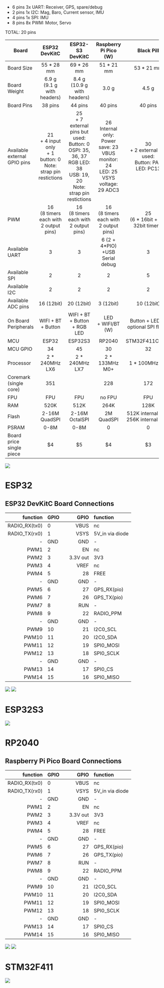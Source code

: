 - 6 pins 3x UART: Receiver, GPS, spare/debug
- 2 pins 1x I2C: Mag, Baro, Current sensor, IMU
- 4 pins 1x SPI: IMU
- 8 pins 8x PWM: Motor, Servo

TOTAL: 20 pins



| Board | ESP32 DevKitC | ESP32-S3 DevKitC | Raspberry Pi Pico (W) | Black Pill |
| --- | :-: | :-: | :-: | :-: |
Board Size | 55 * 28 mm | 69 * 26 mm | 51 * 21 mm | 53 * 21 mm
Board Weight | 6.9 g<br>(9.1 g with headers) | 8.4 g<br>(10.9 g with headers) | 3.0 g | 4.5 g
Board Pins | 38 pins | 44 pins | 40 pins | 40 pins
Available external GPIO pins | 21<br>+ 4 input only<br>+ 1 button: 0<br>Note: strap pin restictions | 25<br>+ 7 external pins but used:<br>Button: 0<br>OSPI: 35, 36, 37<br>RGB LED: 38<br>USB: 19, 20<br>Note: strap pin restictions | 26<br>Internal only:<br>Power save: 23<br>VBUS monitor: 24<br>LED: 25<br>VSYS voltage: 29 ADC3 | 30<br>+ 2 external but used:<br>Button: PA0<br>LED: PC13
PWM | 16<br>(8 timers each with 2 output pins) | 16<br>(8 timers each with 2 output pins) | 16<br>(8 timers each with 2 output pins) | 25<br>(6 * 16bit + 2 * 32bit timers)
Available UART | 3 | 3 | 6 (2 + 4*PIO)<br>+USB Serial debug | 3
Available SPI | 2 | 2 | 2 | 5
Available I2C | 2 | 2 | 2 | 2
Available ADC pins | 16 (12bit) | 20 (12bit) | 3 (12bit) | 10 (12bit)
On Board Peripherals | WIFI + BT + Button | WIFI + BT + Button + RGB LED | LED<br>+ WIFI/BT (W) | Button + LED (+ optional SPI flash)
MCU | ESP32 | ESP32S3 | RP2040 | STM32F411CE/CC
MCU GPIO | 34 | 45 | 30 | 32
Processor | 2 * 240MHz LX6 | 2 * 240MHz LX7 | 2 * 133MHz M0+ | 1 * 100MHz M4
Coremark (single core) | 351 | | 228 | 172
FPU | FPU | FPU | no FPU | FPU
RAM | 520K | 512K | 264K | 128K
Flash | 2-16M QuadSPI | 2-16M OctalSPI | 2M QuadSPI | 512K internal (CE)<br>256K internal (CC)
PSRAM | 0-8M | 0-8M | 0 | 0
Board price single piece | $4 | $5 | $4 | $3

![](doc/img/boards.jpeg)

# ESP32
## ESP32 DevKitC Board Connections
| function | GPIO | | GPIO | function |
| --: | :-- | -- |--: | :-- |
| RADIO_RX(tx0) | 0 | | VBUS | nc
| RADIO_TX(rx0) | 1 | | VSYS | 5V_in via diode
| - | GND | | GND | -
| PWM1 | 2 | | EN | nc
| PWM2 | 3 | | 3.3V out | 3V3
| PWM3 | 4 | | VREF | nc
| PWM4 | 5 | | 28 | FREE
| - | GND | | GND | -
| PWM5 | 6 | | 27 | GPS_RX(pio)
| PWM6 | 7 | | 26 | GPS_TX(pio)
| PWM7 | 8 | | RUN | -
| PWM8 | 9 | | 22 | RADIO_PPM
| - | GND | | GND | -
| PWM9 | 10 | | 21 | I2C0_SCL
| PWM10| 11 | | 20 | I2C0_SDA
| PWM11 | 12 | | 19 | SPI0_MOSI
| PWM12 | 13 | | 18 | SPI0_SCLK
| - | GND | | GND | -
| PWM13 | 14 | | 17 | SPI0_CS
| PWM14 | 15 | | 16 | SPI0_MISO

![](doc/img/ESP32-DEV-KIT-DevKitC-v4-pinout-mischianti.png)
![](doc/img/ESP32-DOIT-DEV-KIT-v1-pinout-mischianti.png)

# ESP32S3
![](doc/img/esp32-S3-DevKitC-1-original-pinout-high.png)

# RP2040

## Raspberry Pi Pico Board Connections
| function | GPIO | | GPIO | function |
| --: | :-- | -- |--: | :-- |
| RADIO_RX(tx0) | 0 | | VBUS | nc
| RADIO_TX(rx0) | 1 | | VSYS | 5V_in via diode
| - | GND | | GND | -
| PWM1 | 2 | | EN | nc
| PWM2 | 3 | | 3.3V out | 3V3
| PWM3 | 4 | | VREF | nc
| PWM4 | 5 | | 28 | FREE
| - | GND | | GND | -
| PWM5 | 6 | | 27 | GPS_RX(pio)
| PWM6 | 7 | | 26 | GPS_TX(pio)
| PWM7 | 8 | | RUN | -
| PWM8 | 9 | | 22 | RADIO_PPM
| - | GND | | GND | -
| PWM9 | 10 | | 21 | I2C0_SCL
| PWM10| 11 | | 20 | I2C0_SDA
| PWM11 | 12 | | 19 | SPI0_MOSI
| PWM12 | 13 | | 18 | SPI0_SCLK
| - | GND | | GND | -
| PWM13 | 14 | | 17 | SPI0_CS
| PWM14 | 15 | | 16 | SPI0_MISO
    

![](doc/img/Raspberry-Pi-Pico-rp2040-pinout-mischianti.png)
![](doc/img/Raspberry-Pi-Pico-W-rp2040-WiFi-pinout-mischianti.png)

# STM32F411
![](doc/img/STM32-STM32F4-STM32F411-STM32F411CEU6-pinout-high-resolution.png)


